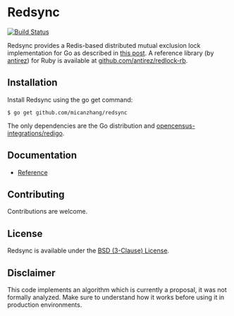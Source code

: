 # Redsync

[![Build Status](https://travis-ci.org/micanzhang/redsync.svg?branch=master)](https://travis-ci.org/micanzhang/redsync)

Redsync provides a Redis-based distributed mutual exclusion lock implementation for Go as described in [this post](http://redis.io/topics/distlock). A reference library (by [antirez](https://github.com/antirez)) for Ruby is available at [github.com/antirez/redlock-rb](https://github.com/antirez/redlock-rb).

## Installation

Install Redsync using the go get command:

    $ go get github.com/micanzhang/redsync

The only dependencies are the Go distribution and [opencensus-integrations/redigo](https://github.com/opencensus-integrations/redigo).

## Documentation

- [Reference](https://godoc.org/github.com/micanzhang/redsync)

## Contributing

Contributions are welcome.

## License

Redsync is available under the [BSD (3-Clause) License](https://opensource.org/licenses/BSD-3-Clause).

## Disclaimer

This code implements an algorithm which is currently a proposal, it was not formally analyzed. Make sure to understand how it works before using it in production environments.
